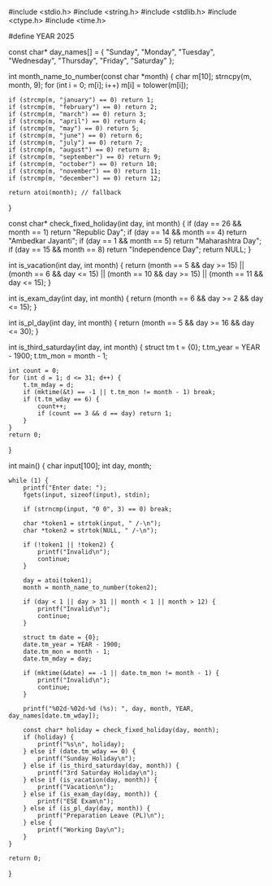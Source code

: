 #include <stdio.h>
#include <string.h>
#include <stdlib.h>
#include <ctype.h>
#include <time.h>

#define YEAR 2025

const char* day_names[] = {
    "Sunday", "Monday", "Tuesday", "Wednesday", "Thursday", "Friday", "Saturday"
};

int month_name_to_number(const char *month) {
    char m[10];
    strncpy(m, month, 9);
    for (int i = 0; m[i]; i++) m[i] = tolower(m[i]);

    if (strcmp(m, "january") == 0) return 1;
    if (strcmp(m, "february") == 0) return 2;
    if (strcmp(m, "march") == 0) return 3;
    if (strcmp(m, "april") == 0) return 4;
    if (strcmp(m, "may") == 0) return 5;
    if (strcmp(m, "june") == 0) return 6;
    if (strcmp(m, "july") == 0) return 7;
    if (strcmp(m, "august") == 0) return 8;
    if (strcmp(m, "september") == 0) return 9;
    if (strcmp(m, "october") == 0) return 10;
    if (strcmp(m, "november") == 0) return 11;
    if (strcmp(m, "december") == 0) return 12;

    return atoi(month); // fallback
}

const char* check_fixed_holiday(int day, int month) {
    if (day == 26 && month == 1) return "Republic Day";
    if (day == 14 && month == 4) return "Ambedkar Jayanti";
    if (day == 1 && month == 5) return "Maharashtra Day";
    if (day == 15 && month == 8) return "Independence Day";
    return NULL;
}

int is_vacation(int day, int month) {
    return (month == 5 && day >= 15) ||
           (month == 6 && day <= 15) ||
           (month == 10 && day >= 15) ||
           (month == 11 && day <= 15);
}

int is_exam_day(int day, int month) {
    return (month == 6 && day >= 2 && day <= 15);
}

int is_pl_day(int day, int month) {
    return (month == 5 && day >= 16 && day <= 30);
}

int is_third_saturday(int day, int month) {
    struct tm t = {0};
    t.tm_year = YEAR - 1900;
    t.tm_mon = month - 1;

    int count = 0;
    for (int d = 1; d <= 31; d++) {
        t.tm_mday = d;
        if (mktime(&t) == -1 || t.tm_mon != month - 1) break;
        if (t.tm_wday == 6) {
            count++;
            if (count == 3 && d == day) return 1;
        }
    }
    return 0;
}

int main() {
    char input[100];
    int day, month;

    while (1) {
        printf("Enter date: ");
        fgets(input, sizeof(input), stdin);

        if (strncmp(input, "0 0", 3) == 0) break;

        char *token1 = strtok(input, " /-\n");
        char *token2 = strtok(NULL, " /-\n");

        if (!token1 || !token2) {
            printf("Invalid\n");
            continue;
        }

        day = atoi(token1);
        month = month_name_to_number(token2);

        if (day < 1 || day > 31 || month < 1 || month > 12) {
            printf("Invalid\n");
            continue;
        }

        struct tm date = {0};
        date.tm_year = YEAR - 1900;
        date.tm_mon = month - 1;
        date.tm_mday = day;

        if (mktime(&date) == -1 || date.tm_mon != month - 1) {
            printf("Invalid\n");
            continue;
        }

        printf("%02d-%02d-%d (%s): ", day, month, YEAR, day_names[date.tm_wday]);

        const char* holiday = check_fixed_holiday(day, month);
        if (holiday) {
            printf("%s\n", holiday);
        } else if (date.tm_wday == 0) {
            printf("Sunday Holiday\n");
        } else if (is_third_saturday(day, month)) {
            printf("3rd Saturday Holiday\n");
        } else if (is_vacation(day, month)) {
            printf("Vacation\n");
        } else if (is_exam_day(day, month)) {
            printf("ESE Exam\n");
        } else if (is_pl_day(day, month)) {
            printf("Preparation Leave (PL)\n");
        } else {
            printf("Working Day\n");
        }
    }

    return 0;
}
